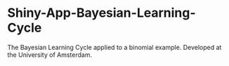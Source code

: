 # Shiny-App-Bayesian-Learning-Cycle
The Bayesian Learning Cycle applied to a binomial example.
Developed at the University of Amsterdam.